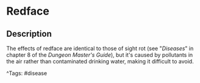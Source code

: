 # Redface

## Description

The effects of redface are identical to those of sight rot (see "_Diseases_" in chapter 8 of the _Dungeon Master's Guide_), but it's caused by pollutants in the air rather than contaminated drinking water, making it difficult to avoid.

^Tags: #disease